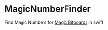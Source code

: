 # MagicNumberFinder

Find Magic Numbers for [Magic Bitboards](https://www.chessprogramming.org/Magic_Bitboards) in swift
